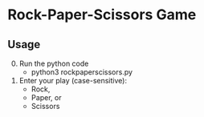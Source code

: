 # Rock-Paper-Scissors Game

## Usage

0. Run the python code
    * python3 rockpaperscissors.py
0. Enter your play (case-sensitive):
    * Rock,
    * Paper, or
    * Scissors
